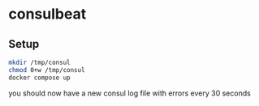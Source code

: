 # consulbeat

## Setup

```bash
mkdir /tmp/consul
chmod 0+w /tmp/consul
docker compose up
```

you should now have a new consul log file with errors every 30 seconds